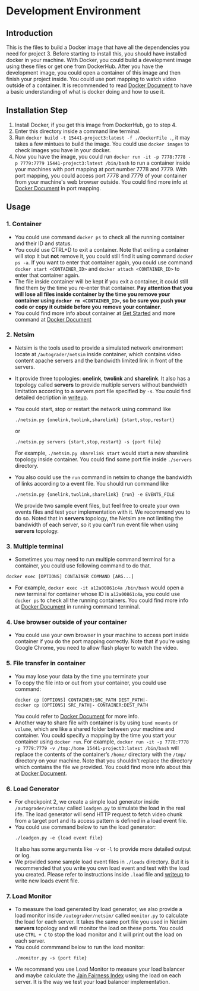 # Development Environment
## Introduction
This is the files to build a Docker image that have all the dependencies you need for project 3. Before starting to install this, you should have installed docker in your machine. With Docker, you could build a development image using these files or get one from DockerHub. After you have the development image, you could open a container of this image and then finish your project inside. You could use port mapping to watch video outside of a container. It is recommended to read [Docker Document](https://docs.docker.com/) to have a basic understanding of what is docker doing and how to use it. 

## Installation Step
  1. Install Docker, if you get this image from DockerHub, go to step 4.
  2. Enter this directory inside a command line terminal.
  3. Run `docker build -t 15441-project3:latest -f ./DockerFile .`, it may takes a few mintues to build the image. You could use `docker images` to check images you have in your docker.
  4. Now you have the image, you could run 
  `docker run -it -p 7778:7778 -p 7779:7779 15441-project3:latest /bin/bash` to run a container inside your machines with port mapping at port number 7778 and 7779. With port mapping, you could access port 7778 and 7779 of your container from your machine's web browser outside. You could find more info at [Docker Document](https://docs.docker.com/config/containers/container-networking/) in port mapping.
  
## Usage
  ### 1. Container
  * You could use command `docker ps` to check all the running container and their ID and status.
  * You could use CTRL+D to exit a container. Note that exiting a container will stop it but **not** remove it, you could still find it using command `docker ps -a`. If you want to enter that container again, you could use command `docker start <CONTAINER_ID>` and `docker attach <CONTAINER_ID>` to enter that container again.
  * The file inside container will be kept if you exit a container, it could still find them by the time you re-enter that container. **Pay attention that you will lose all files inside container by the time you remove your container using `docker rm <CONTAINER_ID>`, so be sure you push your code or copy it outside before you remove your container.**
  * You could find more info about container at [Get Started](https://docs.docker.com/get-started/) and more command at [Docker Document](https://docs.docker.com/engine/reference/commandline/container/)
  ### 2. Netsim
  * Netsim is the tools used to provide a simulated network environment locate at `/autograder/netsim` inside container, which contains video content apache servers and the bandwidth limited link in front of the servers.
  * It provide three topologies: **onelink**, **twolink** and **sharelink**. It also has a topology called **servers** to provide multiple servers without bandwidth limitation according to a servers port file specified by `-s`. You could find detailed decription in [writeup](https://www.overleaf.com/project/5e8e2e175cc9d70001c08adb).
  * You could start, stop or restart the network using command like 
    ```
    ./netsim.py {onelink,twolink,sharelink} {start,stop,restart}
    ```
    
    or 
    
    ```
    ./netsim.py servers {start,stop,restart} -s {port file}
    ```
    For example, `./netsim.py sharelink start` would start a new sharelink topology inside container. You could find some port file inside `./servers` directory.
  * You also could use the `run` command in netsim to change the bandwidth of links according to a event file. You should run command like 
    ```
    ./netsim.py {onelink,twolink,sharelink} {run} -e EVENTS_FILE
    ```
    We provide two sample event files, but feel free to create your own events files and test your implementation with it. We recommend you to do so. Noted that in **servers** topology, the Netsim are not limiting the bandwidth of each server, so it you can't run event file when using **servers** topology.
    
  ### 3. Multiple terminal
  * Sometimes you may need to run multiple command terminal for a container, you could use following command to do that.
  ```
  docker exec [OPTIONS] CONTAINER COMMAND [ARG...]
  ```
  * For example, `docker exec -it a12a00861c4a /bin/bash` would open a new terminal for container whose ID is `a12a00861c4a`, you could use `docker ps` to check all the running containers. You could find more info at [Docker Document](https://docs.docker.com/engine/reference/commandline/exec/) in running command terminal.
  ### 4. Use browser outside of your container
  * You could use your own browser in your machine to access port inside container if you do the port mapping correctly. Note that if you're using Google Chrome, you need to allow flash player to watch the video.
  ### 5. File transfer in container
  * You may lose your data by the time you terminate your 
  * To copy the file into or out from your container, you could use command:
    ```
    docker cp [OPTIONS] CONTAINER:SRC_PATH DEST_PATH|-
    docker cp [OPTIONS] SRC_PATH|- CONTAINER:DEST_PATH
    ```
    You could refer to [Docker Document](https://docs.docker.com/engine/reference/commandline/cp/) for more info.
  * Another way to share file with container is by using `bind mounts` or `volume`, which are like a shared folder between your machine and container. You could specify a mapping by the time you start your container using `docker run`. For example,
  `docker run -it -p 7778:7778 -p 7779:7779 -v /tmp:/home 15441-project3:latest /bin/bash` will replace the contents of the container’s `/home/` directory with the `/tmp/` directory on your machine. Note that you shouldn't replace the directory which contains the file we provided. You could find more info about this at [Docker Document](https://docs.docker.com/storage/bind-mounts/).
  ### 6. Load Generator
  * For checkpoint 2, we create a simple load generator inside `/autograder/netsim/` called `loadgen.py` to simulate the load in the real life. The load generator will send HTTP request to fetch video chunk from a target port and its access pattern is defined in a load event file.
  * You could use command below to run the load generator:
    ```
    ./loadgen.py -e {load event file}
    ```
    It also has some arguments like `-v` or `-l` to provide more detailed output or log.
  * We provided some sample load event files in `./loads` directory. But it is recommended that you write you own load event and test with the load you created. Please refer to instructions inside `.load` file and [writeup](https://www.overleaf.com/project/5e8e2e175cc9d70001c08adb) to write new loads event file.
  ### 7. Load Monitor
  * To measure the load generated by load generator, we also provide a load monitor inside `/autograder/netsim/` called `monitor.py` to calculate the load for each server. It takes the same port file you used in Netsim **servers** topology and will monitor the load on these ports. You could use `CTRL + C` to stop the load monitor and it will print out the load on each server.
  * You could commmand below to run the load monitor:
    ```
    ./monitor.py -s {port file}
    ```
  * We recommand you use Load Monitor to measure your load balancer and maybe calculate the [Jain Fairness Index](https://en.wikipedia.org/wiki/Fairness_measure) using the load on each server. It is the way we test your load balancer implementation.

